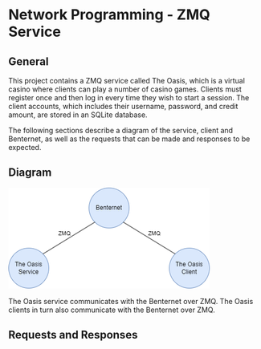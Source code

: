 # Network Programming - ZMQ Service

## General

This project contains a ZMQ service called The Oasis, which is a virtual casino where clients can play a number of casino games. Clients must register once and then log in every time they wish to start a session. The client accounts, which includes their username, password, and credit amount, are stored in an SQLite database.

The following sections describe a diagram of the service, client and Benternet, as well as the requests that can be made and responses to be expected.

## Diagram

![Diagram of the Benternet and the Oasis service and client](./diagram.png?raw=true)

The Oasis service communicates with the Benternet over ZMQ. The Oasis clients in turn also communicate with the Benternet over ZMQ.

## Requests and Responses

